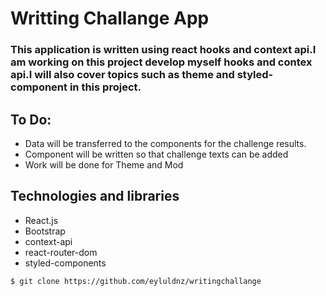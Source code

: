 # Writting Challange App 

### This application is written using react hooks and context api.I am working on this project develop myself hooks and contex api.I will also cover topics such as theme and styled-component in this project.

## To Do:

* Data will be transferred to the components for the challenge results.
* Component will be written so that challenge texts can be added
* Work will be done for Theme and Mod

## Technologies and libraries

* React.js
* Bootstrap
* context-api
* react-router-dom
* styled-components

```
$ git clone https://github.com/eyluldnz/writingchallange
```
